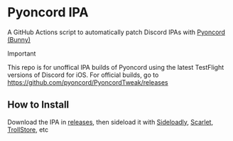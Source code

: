 # Pyoncord IPA
A GitHub Actions script to automatically patch Discord IPAs with [Pyoncord (Bunny)](https://github.com/pyoncord/Pyoncord)

> [!IMPORTANT]  
> This repo is for unoffical IPA builds of Pyoncord using the latest TestFlight versions of Discord for iOS. For official builds, go to https://github.com/pyoncord/PyoncordTweak/releases


## How to Install
Download the IPA in [releases](https://github.com/DeltAndy123/pyoncord-ipa/releases), then sideload it with [Sideloadly](https://sideloadly.io/), [Scarlet](https://usescarlet.com/), [TrollStore](https://ios.cfw.guide/installing-trollstore/), etc
